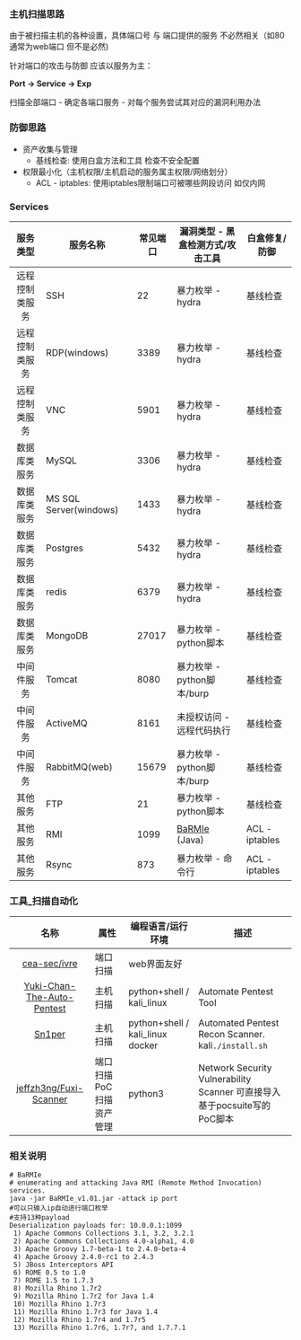 ### 主机扫描思路

由于被扫描主机的各种设置，具体端口号 与 端口提供的服务 不必然相关（如80通常为web端口 但不是必然)

针对端口的攻击与防御 应该以服务为主：

**Port -> Service -> Exp**

扫描全部端口 - 确定各端口服务 - 对每个服务尝试其对应的漏洞利用办法

### 防御思路

* 资产收集与管理
   * 基线检查: 使用白盒方法和工具 检查不安全配置
* 权限最小化（主机权限/主机启动的服务属主权限/网络划分）
   * ACL - iptables: 使用iptables限制端口可被哪些网段访问 如仅内网

### Services

|服务类型|服务名称|常见端口|漏洞类型 - 黑盒检测方式/攻击工具|白盒修复/防御|
|:-------------:|-----|-----|-----|-----|
|远程控制类服务|SSH|22|暴力枚举 - hydra|基线检查|
|远程控制类服务|RDP(windows)|3389|暴力枚举 - hydra|基线检查|
|远程控制类服务|VNC|5901|暴力枚举 - hydra|基线检查|
|数据库类服务|MySQL|3306|暴力枚举 - hydra|基线检查|
|数据库类服务|MS SQL Server(windows)|1433|暴力枚举 - hydra|基线检查|
|数据库类服务|Postgres|5432|暴力枚举 - hydra|基线检查|
|数据库类服务|redis|6379|暴力枚举 - hydra|基线检查|
|数据库类服务|MongoDB|27017|暴力枚举 - python脚本|基线检查|
|中间件服务|Tomcat|8080|暴力枚举 - python脚本/burp|基线检查|
|中间件服务|ActiveMQ|8161|未授权访问 - 远程代码执行|基线检查|
|中间件服务|RabbitMQ(web)|15679|暴力枚举 - python脚本/burp|基线检查|
|其他服务|FTP|21|暴力枚举 - python脚本|基线检查|
|其他服务|RMI|1099|[BaRMIe](https://github.com/NickstaDB/BaRMIe) (Java) |ACL - iptables|
|其他服务|Rsync|873|暴力枚举 - 命令行|ACL - iptables|


### 工具_扫描自动化

|名称|属性|编程语言/运行环境|描述|
|:-------------:|--|--|-----|
|[cea-sec/ivre](https://github.com/cea-sec/ivre)|端口扫描|web界面友好|
|[Yuki-Chan-The-Auto-Pentest](https://github.com/Yukinoshita47/Yuki-Chan-The-Auto-Pentest)|主机扫描|python+shell / kali_linux|Automate Pentest Tool|
|[Sn1per](https://github.com/1N3/Sn1per)|主机扫描|python+shell / kali_linux docker|Automated Pentest Recon Scanner.  kali`./install.sh`|
|[jeffzh3ng/Fuxi-Scanner](https://github.com/jeffzh3ng/Fuxi-Scanner)|端口扫描 PoC扫描 资产管理|python3|Network Security Vulnerability Scanner 可直接导入基于pocsuite写的PoC脚本|

### 相关说明

```
# BaRMIe
# enumerating and attacking Java RMI (Remote Method Invocation) services.
java -jar BaRMIe_v1.01.jar -attack ip port
#可以只输入ip自动进行端口枚举
#支持13种payload
Deserialization payloads for: 10.0.0.1:1099
 1) Apache Commons Collections 3.1, 3.2, 3.2.1
 2) Apache Commons Collections 4.0-alpha1, 4.0
 3) Apache Groovy 1.7-beta-1 to 2.4.0-beta-4
 4) Apache Groovy 2.4.0-rc1 to 2.4.3
 5) JBoss Interceptors API
 6) ROME 0.5 to 1.0
 7) ROME 1.5 to 1.7.3
 8) Mozilla Rhino 1.7r2
 9) Mozilla Rhino 1.7r2 for Java 1.4
 10) Mozilla Rhino 1.7r3
 11) Mozilla Rhino 1.7r3 for Java 1.4
 12) Mozilla Rhino 1.7r4 and 1.7r5
 13) Mozilla Rhino 1.7r6, 1.7r7, and 1.7.7.1
 ```
